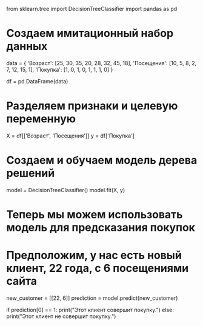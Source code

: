 from sklearn.tree import DecisionTreeClassifier
import pandas as pd

# Создаем имитационный набор данных
data = {
    'Возраст': [25, 30, 35, 20, 28, 32, 45, 18],
    'Посещения': [10, 5, 8, 2, 7, 12, 15, 1],
    'Покупка': [1, 0, 1, 0, 1, 1, 1, 0]
}

df = pd.DataFrame(data)

# Разделяем признаки и целевую переменную
X = df[['Возраст', 'Посещения']]
y = df['Покупка']

# Создаем и обучаем модель дерева решений
model = DecisionTreeClassifier()
model.fit(X, y)

# Теперь мы можем использовать модель для предсказания покупок
# Предположим, у нас есть новый клиент, 22 года, с 6 посещениями сайта
new_customer = [[22, 6]]
prediction = model.predict(new_customer)

if prediction[0] == 1:
    print("Этот клиент совершит покупку.")
else:
    print("Этот клиент не совершит покупку.")
